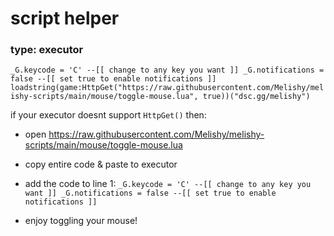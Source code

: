 # script helper

### type: executor

``_G.keycode = 'C' --[[ change to any key you want ]]
  _G.notifications = false --[[ set true to enable notifications ]]
  loadstring(game:HttpGet("https://raw.githubusercontent.com/Melishy/melishy-scripts/main/mouse/toggle-mouse.lua", true))("dsc.gg/melishy")``

if your executor doesnt support ``HttpGet()`` then:
- open https://raw.githubusercontent.com/Melishy/melishy-scripts/main/mouse/toggle-mouse.lua
- copy entire code & paste to executor
- add the code to line 1:
``_G.keycode = 'C' --[[ change to any key you want ]]
  _G.notifications = false --[[ set true to enable notifications ]]``
  
- enjoy toggling your mouse!

